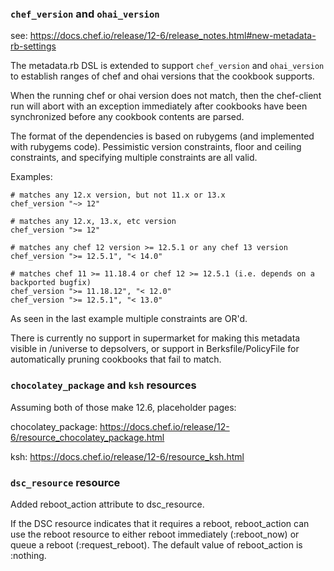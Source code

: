 <!---
This file is reset every time a new release is done. This file describes changes that have not yet been released.

Example Doc Change:
### Headline for the required change
Description of the required change.
-->

### `chef_version` and `ohai_version`

see: https://docs.chef.io/release/12-6/release_notes.html#new-metadata-rb-settings

The metadata.rb DSL is extended to support `chef_version` and `ohai_version` to establish ranges
of chef and ohai versions that the cookbook supports.

When the running chef or ohai version does not match, then the chef-client run will abort with an
exception immediately after cookbooks have been synchronized before any cookbook contents are
parsed.

The format of the dependencies is based on rubygems (and implemented with rubygems code).  Pessimistic
version constraints, floor and ceiling constraints, and specifying multiple constraints are all valid.

Examples:

```
# matches any 12.x version, but not 11.x or 13.x
chef_version "~> 12"
```

```
# matches any 12.x, 13.x, etc version
chef_version ">= 12"
```

```
# matches any chef 12 version >= 12.5.1 or any chef 13 version
chef_version ">= 12.5.1", "< 14.0"
```

```
# matches chef 11 >= 11.18.4 or chef 12 >= 12.5.1 (i.e. depends on a backported bugfix)
chef_version ">= 11.18.12", "< 12.0"
chef_version ">= 12.5.1", "< 13.0"
```

As seen in the last example multiple constraints are OR'd.

There is currently no support in supermarket for making this metadata visible in /universe to
depsolvers, or support in Berksfile/PolicyFile for automatically pruning cookbooks that fail
to match.

### `chocolatey_package` and `ksh` resources

Assuming both of those make 12.6, placeholder pages:

chocolatey_package: https://docs.chef.io/release/12-6/resource_chocolatey_package.html

ksh: https://docs.chef.io/release/12-6/resource_ksh.html

### `dsc_resource` resource

Added reboot_action attribute to dsc_resource.

If the DSC resource indicates that it requires a reboot, reboot_action can use the reboot resource to
either reboot immediately (:reboot_now) or queue a reboot (:request_reboot).  The default value of reboot_action is :nothing.
